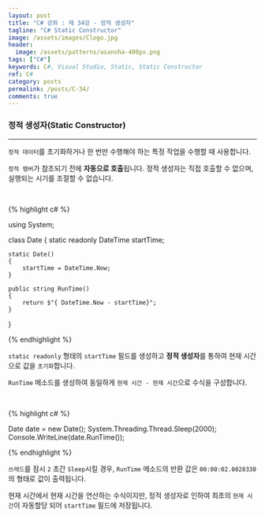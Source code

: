 ```yaml
---
layout: post
title: "C# 강좌 : 제 34강 - 정적 생성자"
tagline: "C# Static Constructor"
image: /assets/images/Clogo.jpg
header:
  image: /assets/patterns/asanoha-400px.png
tags: ["C#"]
keywords: C#, Visual Studio, Static, Static Constructor
ref: C#
category: posts
permalink: /posts/C-34/
comments: true
---
```


### 정적 생성자(Static Constructor) ###
----------

`정적 데이터`를 초기화하거나 한 번만 수행해야 하는 특정 작업을 수행할 때 사용합니다.

`정적 멤버`가 참조되기 전에 **자동으로 호출**됩니다. 정적 생성자는 직접 호출할 수 없으며, 실행되는 시기를 조절할 수 없습니다.

<br>

{% highlight c# %}

using System;

class Date
{
    static readonly DateTime startTime;

    static Date()
    {
        startTime = DateTime.Now;
    }

    public string RunTime()
    {
        return $"{ DateTime.Now - startTime}";
    }
}

{% endhighlight %}

`static readonly` 형태의 `startTime` 필드를 생성하고 **정적 생성자**를 통하여 현재 시간으로 값을 `초기화`합니다.

`RunTime` 메소드를 생성하여 동일하게 `현재 시간 - 현재 시간`으로 수식을 구성합니다.

<br>

{% highlight c# %}

Date date = new Date();
System.Threading.Thread.Sleep(2000);
Console.WriteLine(date.RunTime());

{% endhighlight %}

`쓰레드`를 잠시 `2` 초간 `Sleep`시킬 경우, `RunTime` 메소드의 반환 값은 `00:00:02.0028330` 의 형태로 값이 출력됩니다.

현재 시간에서 현재 시간을 연산하는 수식이지만, 정적 생성자로 인하여 최초의 `현재 시간`이 자동할당 되어 `startTime` 필드에 저장됩니다.



